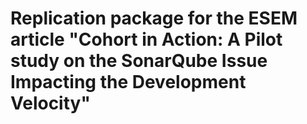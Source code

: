 # Replication package for the ESEM article "Cohort in Action: A Pilot study on the SonarQube Issue Impacting the Development Velocity"

